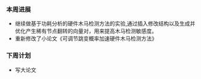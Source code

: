 ### 本周进展

- 继续做基于功耗分析的硬件木马检测方法的实验,通过插入修改结构以及生成并优化产生稀有节点翻转的向量对，用来提高木马检测敏感度。
- 重新修改了小论文《可调节跳变概率加速硬件木马检测方法》


### 下周计划

- 写大论文 




